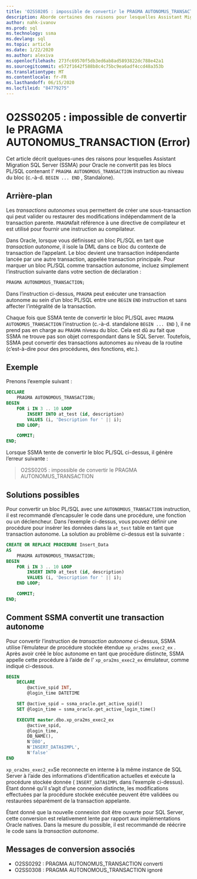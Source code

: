```yaml
---
title: 'O2SS0205 : impossible de convertir le PRAGMA AUTONOMUS_TRANSACTION (Error)'
description: Aborde certaines des raisons pour lesquelles Assistant Migration SQL Server (SSMA) pour Oracle ne convertit pas les blocs PL/SQL contenant le PRAGMA AUTONOMOUS_TRANSACTION instruction au niveau du bloc (c.-à-d. standalone BEGIN... FIN).
author: nahk-ivanov
ms.prod: sql
ms.technology: ssma
ms.devlang: sql
ms.topic: article
ms.date: 1/22/2020
ms.author: alexiva
ms.openlocfilehash: 273fc69570f5db3ed6ab8ad5893822dc788e42a1
ms.sourcegitcommit: e572f1642f588b8c4c75bc9ea6adf4ccd48a353b
ms.translationtype: MT
ms.contentlocale: fr-FR
ms.lasthandoff: 06/15/2020
ms.locfileid: "84779275"
---
```

# <a name="o2ss0205-unable-to-convert-pragma-autonomus_transaction-error"></a>O2SS0205 : impossible de convertir le PRAGMA AUTONOMUS_TRANSACTION (Error)

Cet article décrit quelques-unes des raisons pour lesquelles Assistant Migration SQL Server (SSMA) pour Oracle ne convertit pas les blocs PL/SQL contenant l' `PRAGMA AUTONOMOUS_TRANSACTION` instruction au niveau du bloc (c.-à-d. `BEGIN ... END` , Standalone).

## <a name="background"></a>Arrière-plan

Les *transactions autonomes* vous permettent de créer une sous-transaction qui peut valider ou restaurer des modifications indépendamment de la transaction parente. `PRAGMA`fait référence à une directive de compilateur et est utilisé pour fournir une instruction au compilateur.

Dans Oracle, lorsque vous définissez un bloc PL/SQL en tant que *transaction autonome*, il isole la DML dans ce bloc du contexte de transaction de l’appelant. Le bloc devient une transaction indépendante lancée par une autre transaction, appelée transaction principale. Pour marquer un bloc PL/SQL comme transaction autonome, incluez simplement l’instruction suivante dans votre section de déclaration :

```sql
PRAGMA AUTONOMOUS_TRANSACTION;
```

Dans l’instruction ci-dessus, `PRAGMA` peut exécuter une transaction autonome au sein d’un bloc PL/SQL entre une `BEGIN` `END` instruction et sans affecter l’intégralité de la transaction.

Chaque fois que SSMA tente de convertir le bloc PL/SQL avec `PRAGMA AUTONOMUS_TRANSACTION` l’instruction (c.-à-d. standalone `BEGIN ... END` ), il ne prend pas en charge au `PRAGMA` niveau du bloc. Cela est dû au fait que SSMA ne trouve pas son objet correspondant dans le SQL Server. Toutefois, SSMA peut convertir des transactions autonomes au niveau de la routine (c’est-à-dire pour des procédures, des fonctions, etc.).

## <a name="example"></a>Exemple

Prenons l’exemple suivant :

```sql
DECLARE
    PRAGMA AUTONOMOUS_TRANSACTION;
BEGIN
    FOR i IN 3 .. 10 LOOP
        INSERT INTO at_test (id, description)
        VALUES (i, 'Description for ' || i);
    END LOOP;

    COMMIT;
END;
```

Lorsque SSMA tente de convertir le bloc PL/SQL ci-dessus, il génère l’erreur suivante :

> O2SS0205 : impossible de convertir le PRAGMA AUTONOMUS_TRANSACTION

## <a name="possible-remedies"></a>Solutions possibles

Pour convertir un bloc PL/SQL avec une `AUTONOMOUS_TRANSACTION` instruction, il est recommandé d’encapsuler le code dans une procédure, une fonction ou un déclencheur. Dans l’exemple ci-dessus, vous pouvez définir une procédure pour insérer les données dans la `at_test` table en tant que transaction autonome. La solution au problème ci-dessus est la suivante :

```sql
CREATE OR REPLACE PROCEDURE Insert_Data
AS
    PRAGMA AUTONOMOUS_TRANSACTION;
BEGIN
    FOR i IN 3 .. 10 LOOP
        INSERT INTO at_test (id, description)
        VALUES (i, 'Description for ' || i);
    END LOOP;

    COMMIT;
END;
```

## <a name="how-ssma-converts-an-autonomous-transaction"></a>Comment SSMA convertit une transaction autonome

Pour convertir l’instruction de *transaction autonome* ci-dessus, SSMA utilise l’émulateur de procédure stockée étendue `xp_ora2ms_exec2_ex` . Après avoir créé le bloc autonome en tant que procédure distincte, SSMA appelle cette procédure à l’aide de l' `xp_ora2ms_exec2_ex` émulateur, comme indiqué ci-dessous.

```sql
BEGIN
    DECLARE
        @active_spid INT,
        @login_time DATETIME

    SET @active_spid = ssma_oracle.get_active_spid()
    SET @login_time = ssma_oracle.get_active_login_time()

    EXECUTE master.dbo.xp_ora2ms_exec2_ex
        @active_spid,
        @login_time,
        DB_NAME(),
        N'DBO',
        N'INSERT_DATA$IMPL',
        N'false'
END
```

`xp_ora2ms_exec2_ex`Se reconnecte en interne à la même instance de SQL Server à l’aide des informations d’identification actuelles et exécute la procédure stockée donnée ( `INSERT_DATA$IMPL` dans l’exemple ci-dessus). Étant donné qu’il s’agit d’une connexion distincte, les modifications effectuées par la procédure stockée exécutée peuvent être validées ou restaurées séparément de la transaction appelante.

Étant donné que la nouvelle connexion doit être ouverte pour SQL Server, cette conversion est relativement lente par rapport aux implémentations Oracle natives. Dans la mesure du possible, il est recommandé de réécrire le code sans la *transaction autonome*.

## <a name="related-conversion-messages"></a>Messages de conversion associés

* O2SS0292 : PRAGMA AUTONOMUS_TRANSACTION converti
* O2SS0308 : PRAGMA AUTONOMOUS_TRANSACTION ignoré
